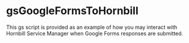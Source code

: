 # gsGoogleFormsToHornbill
This gs script is provided as an example of how you may interact with Hornbill Service Manager when Google Forms responses are submitted.
